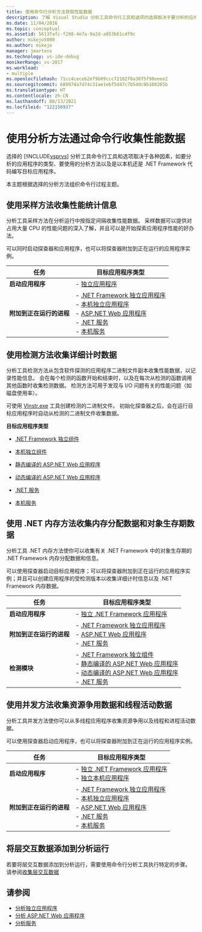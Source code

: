 ```yaml
---
title: 使用命令行分析方法获取性能数据
description: 了解 Visual Studio 分析工具命令行工具和选项的选择取决于要分析的应用程序类型等因素。
ms.date: 11/04/2016
ms.topic: conceptual
ms.assetid: 5613fafc-f298-4e7a-9a2d-a853b61cdf9c
author: mikejo5000
ms.author: mikejo
manager: jmartens
ms.technology: vs-ide-debug
monikerRange: vs-2017
ms.workload:
- multiple
ms.openlocfilehash: 71cc4ceceb2ef9b09ccc72102f0a38f5f98eeee2
ms.sourcegitcommit: 68897da7d74c31ae1ebf5d47c7b5ddc9b108265b
ms.translationtype: HT
ms.contentlocale: zh-CN
ms.lasthandoff: 08/13/2021
ms.locfileid: "122156937"
---
```

# <a name="use-profiling-methods-to-collect-performance-data-from-the-command-line"></a>使用分析方法通过命令行收集性能数据
选择的 [!INCLUDE[vsprvs](../code-quality/includes/vsprvs_md.md)] 分析工具命令行工具和选项取决于各种因素，如要分析的应用程序的类型、要使用的分析方法以及是以本机还是 .NET Framework 代码编写目标应用程序。

 本主题根据选择的分析方法组织命令行过程主题。

## <a name="use-the-sampling-method-to-collect-performance-statistics"></a>使用采样方法收集性能统计信息
 分析工具采样方法在分析运行中按指定间隔收集性能数据。 采样数据可以提供对占用大量 CPU 的性能问题的深入了解，并且可以是开始探索应用程序性能的好办法。

 可以同时启动探查器和应用程序，也可以将探查器附加到正在运行的应用程序实例。

|任务|目标应用程序类型|
|----------|-----------------------------|
|**启动应用程序**|-   [独立应用程序](../profiling/how-to-launch-a-stand-alone-app-and-collect-application-statistics.md)|
|**附加到正在运行的进程**|-   [.NET Framework 独立应用程序](../profiling/how-to-attach-the-profiler-to-a-dotnet-app-and-collect-application-statistics.md)<br />-   [本机独立应用程序](../profiling/how-to-attach-the-profiler-to-a-native-app-and-collect-application-statistics.md)<br />-   [ASP.NET Web 应用程序](../profiling/how-to-attach-the-profiler-to-an-aspnet-web-application-to-collect-application-statistics-by-using-the-command-line.md)<br />-   [.NET 服务](../profiling/how-to-attach-the-profiler-to-a-dotnet-service-to-collect-application-statistics-by-using-the-command-line.md)<br />-   [本机服务](../profiling/how-to-attach-the-profiler-to-a-native-service-to-collect-application-statistics-by-using-the-command-line.md)|

## <a name="use-the-instrumentation-method-to-collect-detailed-timing-data"></a>使用检测方法收集详细计时数据
 分析工具检测方法从包含软件探测的应用程序二进制文件副本收集性能数据，以记录性能信息。 会在每个检测的函数开始和结束时，以及在每次从检测的函数调用其他函数时收集检测数据。 检测方法可用于发现与 I/O 问题有关的性能问题（如磁盘使用率）。

 可使用 [VInstr.exe](../profiling/vsinstr.md) 工具创建检测的二进制文件。 初始化探查器之后，会在运行目标应用程序时自动从检测的二进制文件收集数据。

 **目标应用程序类型**

- [.NET Framework 独立组件](../profiling/how-to-instrument-a-dotnet-framework-component-and-collect-timing-data.md)

- [本机独立组件](../profiling/how-to-instrument-a-native-component-and-collect-timing-data.md)

- [静态编译的 ASP.NET Web 应用程序](../profiling/how-to-instrument-statically-compiled-aspnet-and-collect-detailed-timing-data.md)

- [动态编译的 ASP.NET Web 应用程序](../profiling/how-to-instrument-a-dynamically-compiled-aspnet-app-and-collect-timing-data.md)

- [.NET 服务](../profiling/how-to-instrument-a-dotnet-service-and-collect-detailed-timing-data-by-using-the-profiler-command-line.md)

- [本机服务](../profiling/how-to-instrument-a-native-service-and-collect-detailed-timing-data-by-using-the-profiler-command-line.md)

## <a name="use-net-memory-methods-to-collect-memory-allocation-and-object-lifetime-data"></a>使用 .NET 内存方法收集内存分配数据和对象生存期数据
 分析工具 .NET 内存方法使你可以收集有关 .NET Framework 中的对象生存期的 .NET Framework 内存分配数据和信息。

 可以使用探查器启动目标应用程序；可以将探查器附加到正在运行的应用程序实例；并且可以创建应用程序的受检测版本以收集详细计时信息以及 .NET Framework 内存数据。

|任务|目标应用程序类型|
|----------|-----------------------------|
|**启动应用程序**|-   [独立 .NET Framework 应用程序](../profiling/how-to-launch-a-stand-alone-dotnet-framework-app-to-collect-memory-data.md)|
|**附加到正在运行的进程**|-   [.NET Framework 独立应用程序](../profiling/how-to-attach-the-profiler-to-a-dotnet-framework-app-to-collect-memory-data.md)<br />-   [ASP.NET Web 应用程序](../profiling/how-to-attach-the-profiler-to-an-aspnet-web-application-to-collect-memory-data-by-using-the-command-line.md)<br />-   [.NET 服务](../profiling/how-to-attach-the-profiler-to-a-dotnet-service-to-collect-memory-data-by-using-the-command-line.md)|
|**检测模块**|-   [.NET Framework 独立组件](../profiling/how-to-instrument-a-dotnet-framework-component-and-collect-memory-data.md)<br />-   [静态编译的 ASP.NET Web 应用程序](../profiling/how-to-instrument-a-statically-compiled-aspnet-app-and-collect-memory-data.md)<br />-   [动态编译的 ASP.NET Web 应用程序](../profiling/how-to-instrument-a-dynamically-compiled-aspnet-web-application-and-collect-memory-data.md)<br />-   [.NET 服务](../profiling/how-to-instrument-a-dotnet-framework-service-and-collect-memory-data-by-using-the-profiler-command-line.md)|

## <a name="use-the-concurrency-method-to-collect-resource-contention-and-thread-activity-data"></a>使用并发方法收集资源争用数据和线程活动数据
 分析工具并发方法使你可以从多线程应用程序收集资源争用以及线程和进程活动数据。

 可以使用探查器启动应用程序，也可以将探查器附加到正在运行的应用程序实例。

|任务|目标应用程序类型|
|----------|-----------------------------|
|**启动应用程序**|-   [独立 .NET Framework 应用程序](../profiling/how-to-launch-a-stand-alone-dotnet-framework-app-to-collect-concurrency-data.md)<br />-   [独立本机应用程序](../profiling/how-to-launch-a-stand-alone-native-application-to-collect-concurrency-data.md)|
|**附加到正在运行的进程**|-   [.NET Framework 独立应用程序](../profiling/how-to-attach-the-profiler-to-a-dotnet-app-and-collect-concurrency-data.md)<br />-   [本机独立应用程序](../profiling/how-to-attach-the-profiler-to-a-native-app-and-collect-concurrency-data.md)<br />-   [ASP.NET Web 应用程序](../profiling/how-to-attach-the-profiler-to-an-aspnet-web-application-to-collect-concurrency-data-by-using-the-command-line.md)<br />-   [.NET 服务](../profiling/how-to-attach-the-profiler-to-a-dotnet-service-to-collect-concurrency-data-by-using-the-command-line.md)<br />-   [本机服务](../profiling/how-to-attach-the-profiler-to-a-native-service-to-collect-concurrency-data-by-using-the-command-line.md)|

## <a name="add-tier-interaction-data-to-a-profiling-run"></a>将层交互数据添加到分析运行
 若要将层交互数据添加到分析运行，需要使用命令行分析工具执行特定的步骤。 请参阅[收集层交互数据](../profiling/adding-tier-interaction-data-from-the-command-line.md)

## <a name="see-also"></a>请参阅
- [分析独立应用程序](../profiling/command-line-profiling-of-stand-alone-applications.md)
- [分析 ASP.NET Web 应用程序](../profiling/command-line-profiling-of-aspnet-web-applications.md)
- [分析服务](../profiling/command-line-profiling-of-services.md)
